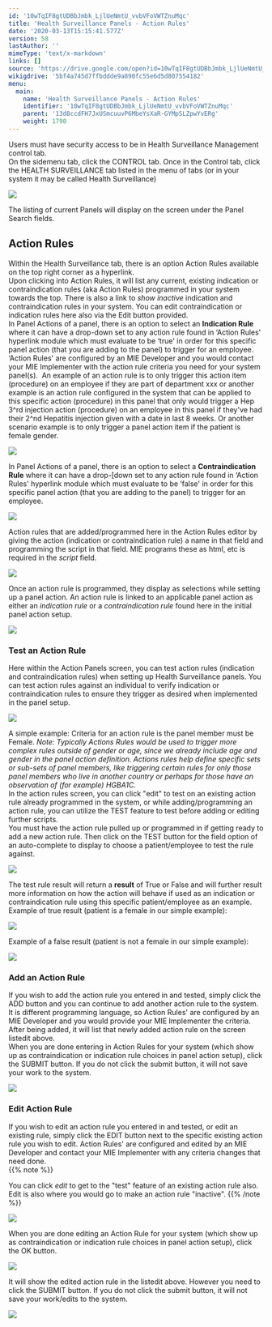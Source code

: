 ```yaml
---
id: '10wTqIF8gtUDBbJmbk_LjlUeNmtU_vvbVFoVWTZnuMqc'
title: 'Health Surveillance Panels - Action Rules'
date: '2020-03-13T15:15:41.577Z'
version: 58
lastAuthor: ''
mimeType: 'text/x-markdown'
links: []
source: 'https://drive.google.com/open?id=10wTqIF8gtUDBbJmbk_LjlUeNmtU_vvbVFoVWTZnuMqc'
wikigdrive: '5bf4a745d7ffbddde9a890fc55e6d5d807554182'
menu:
  main:
    name: 'Health Surveillance Panels - Action Rules'
    identifier: '10wTqIF8gtUDBbJmbk_LjlUeNmtU_vvbVFoVWTZnuMqc'
    parent: '13d8ccdFH7JxUSmcuuvP6MbeYsXaR-GYMpSLZpwYvERg'
    weight: 1790
---
```

Users must have security access to be in Health Surveillance Management control tab.  
On the sidemenu tab, click the CONTROL tab. Once in the Control tab, click the HEALTH SURVEILLANCE tab listed in the menu of tabs (or in your system it may be called Health Surveillance)
  
![](../health-surveillance-panels-action-rules.assets/100002010000053F000001946B012D226089705B.png)  

The listing of current Panels will display on the screen under the Panel Search fields.
  
## Action Rules  
  
Within the Health Surveillance tab, there is an option Action Rules available on the top right corner as a hyperlink.  
Upon clicking into Action Rules, it will list any current, existing indication or contraindication rules (aka Action Rules) programmed in your system towards the top. There is also a link to *show inactive* indication and contraindication rules in your system. You can edit contraindication or indication rules here also via the Edit button provided.  
In Panel Actions of a panel, there is an option to select an **Indication Rule** where it can have a drop-down set to any action rule found in ‘Action Rules' hyperlink module which must evaluate to be ‘true' in order for this specific panel action (that you are adding to the panel) to trigger for an employee. ‘Action Rules' are configured by an MIE Developer and you would contact your MIE Implementer with the action rule criteria you need for your system panel(s).  An example of an action rule is to only trigger this action item (procedure) on an employee if they are part of department xxx or another example is an action rule configured in the system that can be applied to this specific action (procedure) in this panel that only would trigger a Hep 3^rd injection action (procedure) on an employee in this panel if they've had their 2^nd Hepatitis injection given with a date in last 8 weeks. Or another scenario example is to only trigger a panel action item if the patient is female gender.
  
![](../health-surveillance-panels-action-rules.assets/100002010000045E0000007364E123B484B4DCAE.png)  

In Panel Actions of a panel, there is an option to select a **Contraindication Rule** where it can have a drop-[down set to any action rule found in ‘Action Rules' hyperlink module which must evaluate to be ‘false' in order for this specific panel action (that you are adding to the panel) to trigger for an employee.
  
![](../health-surveillance-panels-action-rules.assets/10000201000004AB000001416E6B667D5E670215.png)  

Action rules that are added/programmed here in the Action Rules editor by giving the action (indication or contraindication rule) a name in that field and programming the script in that field. MIE programs these as html, etc is required in the *script* field.
  
![](../health-surveillance-panels-action-rules.assets/10000201000004AB00000141809E1BD32E2392A8.png)  

Once an action rule is programmed, they display as selections while setting up a panel action. An action rule is linked to an applicable panel action as either an *indication rule* or a *contraindication rule* found here in the initial panel action setup.
  
![](../health-surveillance-panels-action-rules.assets/1000020100000296000001ACD6E44BF032182862.png)  

  
### Test an Action Rule  
  
Here within the Action Panels screen, you can test action rules (indication and contraindication rules) when setting up Health Surveillance panels. You can test action rules against an individual to verify indication or contraindication rules to ensure they trigger as desired when implemented in the panel setup.
  
![](../health-surveillance-panels-action-rules.assets/10000201000002780000009AC7589BDAF266CFB6.png)  

A simple example: Criteria for an action rule is the panel member must be Female. *Note: Typically Actions Rules would be used to trigger more complex rules outside of gender or age, since we already include age and gender in the panel action definition. Actions rules help define specific sets or sub-sets of panel members, like triggering certain rules for only those panel members who live in another country or perhaps for those have an observation of (for example) HGBA1C.*  
In the action rules screen, you can click "edit" to test on an existing action rule already programmed in the system, or while adding/programming an action rule, you can utilize the TEST feature to test before adding or editing further scripts.  
You must have the action rule pulled up or programmed in if getting ready to add a new action rule. Then click on the TEST button for the field option of an auto-complete to display to choose a patient/employee to test the rule against.
  
![](../health-surveillance-panels-action-rules.assets/10000201000002A5000000A09B86BF0A1A0D8092.png)  

The test rule result will return a **result** of True or False and will further result more information on how the action will behave if used as an indication or contraindication rule using this specific patient/employee as an example.  
Example of true result (patient is a female in our simple example):
  
![](../health-surveillance-panels-action-rules.assets/10000201000002A500000103268B73C01971BF2F.png)  

Example of a false result (patient is not a female in our simple example):
  
![](../health-surveillance-panels-action-rules.assets/10000201000002B8000000D96350746BCD1C1D14.png)  

  
### Add an Action Rule  
  
If you wish to add the action rule you entered in and tested, simply click the ADD button and you can continue to add another action rule to the system. It is different programming language, so Action Rules' are configured by an MIE Developer and you would provide your MIE Implementer the criteria. After being added, it will list that newly added action rule on the screen listedit above.  
When you are done entering in Action Rules for your system (which show up as contraindication or indication rule choices in panel action setup), click the SUBMIT button. If you do not click the submit button, it will not save your work to the system.
  
![](../health-surveillance-panels-action-rules.assets/100002010000026A0000009F0F5E1DD78EB10D4C.png)  

  
### Edit Action Rule  
  
If you wish to edit an action rule you entered in and tested, or edit an existing rule, simply click the EDIT button next to the specific existing action rule you wish to edit. Action Rules' are configured and edited by an MIE Developer and contact your MIE Implementer with any criteria changes that need done.  
{{% note %}}

You can click *edit* to get to the "test" feature of an existing action rule also. Edit is also where you would go to make an action rule "inactive".
{{% /note %}}
  
![](../health-surveillance-panels-action-rules.assets/100002010000026F000000D7B2BE022BF649C3A9.png)  

When you are done editing an Action Rule for your system (which show up as contraindication or indication rule choices in panel action setup), click the OK button.
  
![](../health-surveillance-panels-action-rules.assets/10000201000002920000006E49A22BEA9549DF23.png)  

It will show the edited action rule in the listedit above. However you need to click the SUBMIT button. If you do not click the submit button, it will not save your work/edits to the system.
  
![](../health-surveillance-panels-action-rules.assets/1000020100000270000000D4F95FB5E0E3D32763.png)  

